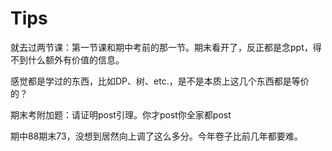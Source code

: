 # Tips

就去过两节课：第一节课和期中考前的那一节。期末看开了，反正都是念ppt，得不到什么额外有价值的信息。

感觉都是学过的东西，比如DP、树、etc.，是不是本质上这几个东西都是等价的？

期末考附加题：请证明post引理。你才post你全家都post

期中88期末73，没想到居然向上调了这么多分。今年卷子比前几年都要难。
